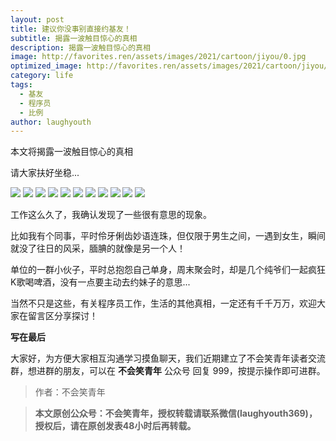 ```yaml
---
layout: post
title: 建议你没事别直接约基友！
subtitle: 揭露一波触目惊心的真相
description: 揭露一波触目惊心的真相
image: http://favorites.ren/assets/images/2021/cartoon/jiyou/0.jpg
optimized_image: http://favorites.ren/assets/images/2021/cartoon/jiyou/0.jpg
category: life
tags:
  - 基友
  - 程序员
  - 比例
author: laughyouth
---
```



本文将揭露一波触目惊心的真相

请大家扶好坐稳...

![](http://favorites.ren/assets/images/2021/cartoon/jiyou/640.jpeg)
![](http://favorites.ren/assets/images/2021/cartoon/jiyou/640-1.jpeg)
![](http://favorites.ren/assets/images/2021/cartoon/jiyou/640-2.jpeg)
![](http://favorites.ren/assets/images/2021/cartoon/jiyou/640-3.jpeg)
![](http://favorites.ren/assets/images/2021/cartoon/jiyou/640-4.jpeg)
![](http://favorites.ren/assets/images/2021/cartoon/jiyou/640-5.jpeg)
![](http://favorites.ren/assets/images/2021/cartoon/jiyou/640-6.jpeg)
![](http://favorites.ren/assets/images/2021/cartoon/jiyou/640-7.jpeg)
![](http://favorites.ren/assets/images/2021/cartoon/jiyou/640-8.jpeg)
![](http://favorites.ren/assets/images/2021/cartoon/jiyou/640-9.jpeg)
![](http://favorites.ren/assets/images/2021/cartoon/jiyou/640-10.jpeg)


工作这么久了，我确认发现了一些很有意思的现象。

比如我有个同事，平时伶牙俐齿妙语连珠，但仅限于男生之间，一遇到女生，瞬间就没了往日的风采，腼腆的就像是另一个人！

单位的一群小伙子，平时总抱怨自己单身，周末聚会时，却是几个纯爷们一起疯狂K歌喝啤酒，没有一点要主动去约妹子的意思...

当然不只是这些，有关程序员工作，生活的其他真相，一定还有千千万万，欢迎大家在留言区分享探讨！

**写在最后**

大家好，为方便大家相互沟通学习摸鱼聊天，我们近期建立了不会笑青年读者交流群，想进群的朋友，可以在 **不会笑青年** 公众号 回复 999，按提示操作即可进群。


>作者：不会笑青年 

>**本文原创公众号：不会笑青年，授权转载请联系微信(laughyouth369)，授权后，请在原创发表48小时后再转载。**




